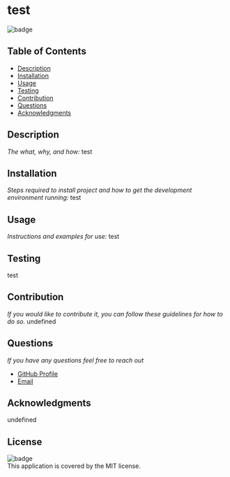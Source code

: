 # test

  ![badge](https://img.shields.io/badge/license-MIT-blue.svg)
  <br />

  ## Table of Contents

  - [Description](#description)
  - [Installation](#installation)
  - [Usage](#usage)
  - [Testing](#testing)
  - [Contribution](#contribution)
  - [Questions](#questions)
  - [Acknowledgments](#acknowledgements)
 
  ## Description 
  *The what, why, and how:* 
  test

  ## Installation
  *Steps required to install project and how to get the development environment running:*
   test
  
  ## Usage 
  *Instructions and examples for use:*
   test

  ## Testing
  test

  ## Contribution
  *If you would like to contribute it, you can follow these guidelines for how to do so.*
  undefined

  ## Questions
  *If you have any questions feel free to reach out*
  - [GitHub Profile](https://github.com/undefined)
  - [Email](mailto:test)

  ## Acknowledgments
  undefined

  ## License
  ![badge](https://img.shields.io/badge/license-MIT-blue.svg)
  <br />
  This application is covered by the MIT license. 
  

